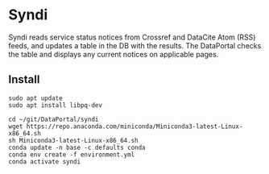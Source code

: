 # Syndi

Syndi reads service status notices from Crossref and DataCite Atom (RSS) feeds, and updates a table in the DB with the results. The DataPortal checks the table and displays any current notices on applicable pages.

## Install

```shell
sudo apt update
sudo apt install libpq-dev

cd ~/git/DataPortal/syndi
wget https://repo.anaconda.com/miniconda/Miniconda3-latest-Linux-x86_64.sh
sh Miniconda3-latest-Linux-x86_64.sh
conda update -n base -c defaults conda
conda env create -f environment.yml
conda activate syndi
```
